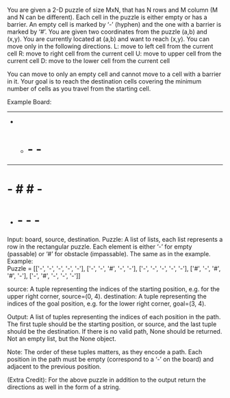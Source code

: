 You are given a 2-D puzzle of size MxN, that has N rows and M column (M and N can be 
different). Each cell in the puzzle is either empty or has a barrier. An empty cell is marked by 
‘-’ (hyphen) and the one with a barrier is marked by ‘#’. You are given two coordinates from 
the puzzle (a,b) and (x,y). You are currently located at (a,b) and want to reach (x,y). You can 
move only in the following directions. 
L: move to left cell from the current cell 
R: move to right cell from the current cell 
U: move to upper cell from the current cell 
D: move to the lower cell from the current cell 
 
You can move to only an empty cell and cannot move to a cell with a barrier in it. Your goal 
is to reach the destination cells covering the minimum number of cells as you travel from the 
starting cell.  
 
Example Board: 
 
- - - - - 
- - # - - 
- - - - - 
# - # # - 
- # - - - 
 
 
Input: board, source, destination. 
Puzzle: A list of lists, each list represents a row in the rectangular puzzle. Each 
element is either ‘-’ for empty (passable) or ‘#’ for obstacle (impassable). The same 
as in the example. 
Example:  
Puzzle = [['-', '-', '-', '-', '-'], ['-', '-', '#', '-', '-'], ['-', '-', '-', '-', '-'], ['#', '-', '#', '#', '-'], ['-', '#', '-', '-', '-']] 
 
source: A tuple representing the indices of the starting position, e.g. for the upper 
right corner, source=(0, 4). 
destination: A tuple representing the indices of the goal position, e.g. for the lower 
right corner, goal=(3, 4). 
 
Output: A list of tuples representing the indices of each position in the path. The first tuple 
should be the starting position, or source, and the last tuple should be the destination. If 
there is no valid path, None should be returned. Not an empty list, but the None object. 
 
Note: The order of these tuples matters, as they encode a path. Each position in the path 
must be empty (correspond to a ‘-’ on the board) and adjacent to the previous position. 
 
(Extra Credit): For the above puzzle in addition to the output return the directions as well in 
the form of a string. 
